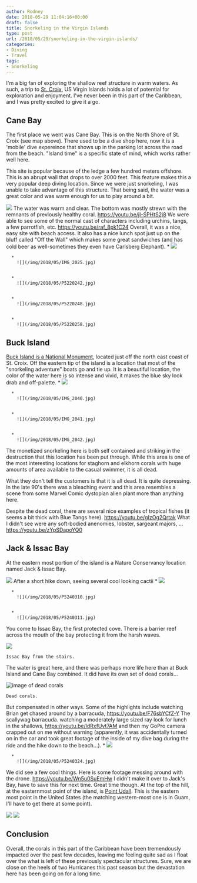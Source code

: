 ```yaml
---
author: Rodney
date: 2018-05-29 11:04:16+00:00
draft: false
title: Snorkeling in the Virgin Islands
type: post
url: /2018/05/29/snorkeling-in-the-virgin-islands/
categories:
- Diving
- Travel
tags:
- Snorkeling
---
```

I'm a big fan of exploring the shallow reef structure in warm waters. As such, a trip to [St. Croix](http://en.wikipedia.org/wiki/Saint_Croix,_U.S._Virgin_Islands), US Virgin Islands holds a lot of potential for exploration and enjoyment. I've never been in this part of the Caribbean, and I was pretty excited to give it a go.

## Cane Bay

The first place we went was Cane Bay. This is on the North Shore of St. Croix (see map above). There used to be a dive shop here, now it is a 'mobile' dive expereince that shows up in the parking lot across the road from the beach. "Island time" is a specific state of mind, which works rather well here.

This site is popular because of the ledge a few hundred meters offshore. This is an abrupt wall that drops to over 2000 feet. This feature makes this a very popular deep diving location. Since we were just snorkeling, I was unable to take advantage of this structure. That being said, the water was a great color and was warm enough for us to play around a bit.

![](/img/2018/05/P5220231.jpg)
The water was warm and clear. The bottom was mostly strewn with the remnants of previously healthy coral.
	https://youtu.be/jI-SPHtS2j8
We were able to see some of the normal cast of characters including urchins, tangs, a few parrotfish, etc.
	https://youtu.be/raf_8pk1C24
Overall, it was a nice, easy site with beach access. It also has a nice lunch spot just up on the bluff called "Off the Wall" which makes some great sandwiches (and has cold beer as well-sometimes they even have Carlsberg Elephant).
	  * 
		![](/img/2018/05/IMG_2024.jpg)

	
	  * 
		![](/img/2018/05/IMG_2025.jpg)

	
	  * 
		![](/img/2018/05/P5220242.jpg)

	
	  * 
		![](/img/2018/05/P5220248.jpg)

	
	  * 
		![](/img/2018/05/P5220258.jpg)

	
## Buck Island

[Buck Island is a National Monument](https://www.nps.gov/buis/index.htm), located just off the north east coast of St. Croix. Off the eastern tip of the island is a location that most of the "snorkeling adventure" boats go and tie up. It is a beautiful location, the color of the water here is so intense and vivid, it makes the blue sky look drab and off-palette.
	  * 
		![](/img/2018/05/IMG_2039.jpg)

	
	  * 
		![](/img/2018/05/IMG_2040.jpg)

	
	  * 
		![](/img/2018/05/IMG_2041.jpg)

	
	  * 
		![](/img/2018/05/IMG_2042.jpg)

	
The monetized snorkeling here is both self contained and striking in the destruction that this location has been put through. While this area is one of the most interesting locations for staghorn and elkhorn corals with huge amounts of area available to the casual swimmer, it is all dead.

What they don't tell the customers is that it is all dead. It is quite depressing. In the late 90's there was a bleaching event and this area resembles a scene from some Marvel Comic dystopian alien plant more than anything here.

Despite the dead coral, there are several nice examples of tropical fishes (it seems a bit thick with Blue Tangs here).
	https://youtu.be/gIzOg2Qrtak
What I didn't see were any soft-bodied anenomies, lobster, sargeant majors, ...
	https://youtu.be/zYpSDapoYQ0
## Jack & Issac Bay

At the eastern most portion of the island is a Nature Conservancy location named Jack & Issac Bay.

![](/img/2018/05/IMG_2073.jpg)
After a short hike down, seeing several cool looking cactii
	  * 
		![](/img/2018/05/IMG_2071.jpg)

	
	  * 
		![](/img/2018/05/P5240310.jpg)

	
	  * 
		![](/img/2018/05/P5240311.jpg)

	
You come to Issac Bay, the first protected cove. There is a barrier reef across the mouth of the bay protecting it from the harsh waves.

![](/img/2018/05/IMG_2070.jpg)

	Issac Bay from the stairs.
The water is great here, and there was perhaps more life here than at Buck Island and Cane Bay combined. It did have its own set of dead corals...

![image of dead corals](/img/2018/05/G0030495.jpg)

	Dead corals.
But compensated in other ways. Some of the highlights include watching Brian get chased around by a barracuda,
	https://youtu.be/F76sbYCfZ-Y
	The scallywag barracuda.
watching a moderately large sized ray look for lunch in the shallows,
	https://youtu.be/ldRxfUvt7AM
and then my GoPro camera crapped out on me without warning (apparently, it was accidentally turned on in the car and took great footage of the inside of my dive bag during the ride and the hike down to the beach…).
	  * 
		![](/img/2018/05/P5240323.jpg)

	
	  * 
		![](/img/2018/05/P5240324.jpg)

	
We did see a few cool things. Here is some footage messing around with the drone.
	https://youtu.be/Wn5u0SuEmHw
I didn't make it over to Jack's Bay, have to save this for next time. Great time though. At the top of the hill, at the easternmost point of the island, is [Point Udall](http://en.wikipedia.org/wiki/Point_Udall_(U.S._Virgin_Islands)). This is the eastern most point in the United States (the matching western-most one is in Guam, I'll have to get there at some point).

![](/img/2018/05/IMG_2066.jpg)
![](/img/2018/05/P5240307-768x1024.jpg)
## Conclusion

Overall, the corals in this part of the Caribbean have been tremendously impacted over the past few decades, leaving me feeling quite sad as I float over the what is left of these previously spectacular structures. Sure, we are close on the heels of two Hurricanes this past season but the devastation here has been going on for a long time.

